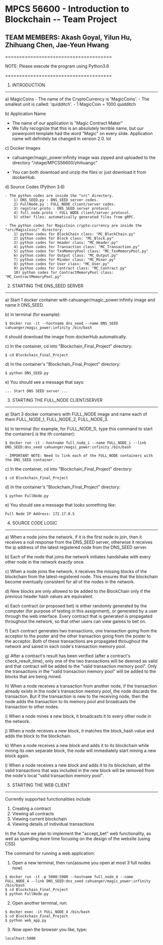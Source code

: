 <h1> MPCS 56600 - Introduction to Blockchain -- Team Project</h1>


<h2> TEAM MEMBERS: Akash Goyal, Yilun Hu, Zhihuang Chen, Jae-Yeun Hwang </h2>
======================================

NOTE: Please execute the program using Python3.6

======================================

1. INTRODUCTION
---------------
a) MagicCoins
    - The name of the CryptoCurrency is 'MagicCoins'.
    - The smallest unit is called: 'quidditch'.
    - 1 MagicCoin = 1000 quidditch


b) Application Name
* The name of our application is "Magic Contract Maker"
* We fully recognize that this is an absolutely terrible name, but our powerpoint
      template had the word "Magic" on every slide. Application name will definitely
      be changed in version 2.0. lol


c) Docker Images

* cahuanger/magic_power:infinity image was zipped and uploaded to the directory 
"/stage/MPCS56600/zhihuangc"
    
* You can both download and unzip the files or just download it from dockerHub.


d) Source Codes (Python 3.6)

    - The python codes are inside the "src" directory.
        1) DNS_SEED.py : DNS_SEED server codes.
        2) FullNode.py : FULL_NODE client/server codes.
        3) regstrar.proto : DNS_SEED server protocol.
        4) full_node.proto : FULL NODE client/server protocol.
        5) other files: automatically generated files from gRPC.

    - The python codes for MagicCoin crypto-currency are inside the "src/MagicCoin/" directory.
        1) python codes for BlockChain class: "MC_BlockChain.py"
        2) python codes for Block class: "MC_Block.py"
        3) python codes for Header class: "MC_Header.py"
        4) python codes for Transaction class: "MC_Transaction.py"
        5) python codes for TxnMemoryPool class: "MC_TxnMemoryPool.py"
        6) python codes for Output class: "MC_Output.py"
        7) python codes for Minder class: "MC_Miner.py"
        8) python codes for User class: "MC_User.py"
        9) python codes for Contract class: "MC_Contract.py"
        10) python codes for ContractMemoryPool class: "MC_ContractMemoryPool.py"


2. STARTING THE DNS_SEED SERVER
-------------------
a) Start 1 docker container with cahuanger/magic_power:infinity image and name it DNS_SEED.

b) In terminal (for example):
```
$ docker run -it --hostname dns_seed --name DNS_SEED cahuanger/magic_power:infinity /bin/bash
```
it should download the image from dockerHub automatically.

c) In the container, cd into "Blockchain_Final_Project" directory:

```
$ cd Blockchain_Final_Project
```

d) In the container's "Blockchain_Final_Project" directory:

```
$ python DNS_SEED.py
```

e) You should see a message that says: 

    ... Start DNS SEED server ...


3. STARTING THE FULL_NODE CLIENT/SERVER
-------------------

a) Start 3 docker containers with FULL_NODE image and name each of them
   FULL_NODE_1, FULL_NODE_2, FULL_NODE_3.

b) In terminal (for example, for FULL_NODE_1), type this command to start the container(i is the ith container):
```
$ docker run -it --hostname full_node_i --name FULL_NODE_i --link DNS_SEED:dns_seed cahuanger/magic_power:infinity /bin/bash
```

    - IMPORTANT NOTE: Need to link each of the FULL_NODE containers with the DNS_SEED container.

c) In the container, cd into "Blockchain_Final_Project" directory:

```
$ cd Blockchain_Final_Project
```

d) In the container's "Blockchain_Final_Project" directory:
```
$ python FullNode.py
```

e) You should see a message that looks something like: 

    Full Node IP Address: 172.17.0.5


4. SOURCE CODE LOGIC
-------------------
a) When a node joins the network, if it is the first node to join, then it 
   receives a null response from the DNS_SEED server, otherwise it receives the 
   ip address of the latest registered node from the DNS_SEED server.

b) Each of the node that joins the network initiates handshake with every other 
   node in the network exactly once.

c) When a node joins the network, it receives the missing blocks of the 
   blockchain from the latest-registered node. This ensures that the blockchain
   become eventually consistent for all of the nodes in the network.

d) New blocks are only allowed to be added to the BlockChain only if the
   previous header hash values are equivalent.

e) Each contract (or proposed bet) is either randomly generated by the computer
   (for purpose of testing in this assignment), or generated by a user through the
   web interface. Every contract that is generated is propagated throughout the network,
   so that other users can view games to bet on.

f) Each contract generates two transactions, one transaction going from the acceptor to the
   poster and the other transaction going from the poster to the acceptor. Both of these
   transactions are propagated throughout the network and saved in each node's
   transaction memory pool.

g) After a contract's result has been verified (after a contract's check_result_time),
   only one of the two transactions will be deemed as valid and that contract will be
   added to the "valid transaction memory pool". Only the transactions in the
   "valid transaction memory pool" will be added to the blocks that are being mined.
   

h) When a node receives a transaction from another node, if the transaction 
   already exists in the node's transaction memory pool, the node discards 
   the transaction. But if the transaction is new to the receiving node, then
   the node adds the transaction to its memory pool and broadcasts
   the transaction to other nodes.

i) When a node mines a new block, it broadcasts it to every other node in the network.

j) When a node receives a new block, it matches the block_hash value and adds
   the block to the blockchain.

k) When a node receives a new block and adds it to its blockchain while mining
   its own separate block, the node will immediately start mining a new block again.

l) When a node receives a new block and adds it to its blockchain, all the valid transactions 
   that was included in the new block will be removed from the node's local "valid transaction memory pool".
   

5. STARTING THE WEB CLIENT
-------------------

Currently supported functionalities include
   1. Creating a contract
   2. Viewing all contracts
   3. Viewing current blockchain
   4. Viewing details of individual transactions
   
In the future we plan to implement the "accept_bet" web functionality,
as well as spending more time focusing on the design of the website (using CSS)

The command for running a web application:

1) Open a new terminal, then run(assume you open at most 3 full nodes now) 
```
$ docker run -it -p 5000:5000 --hostname full_node_4 --name FULL_NODE_4 --link DNS_SEED:dns_seed cahuanger/magic_power:infinity /bin/bash
$ cd Blockchain_Final_Project
$ python FullNode.py
```

2) Open another terminal, run:
```
$ docker exec -it FULL_NODE_4 /bin/bash
$ cd Blockchain_Final_Project
$ python web_app.py
```

3) Now open the browser you like, type:
```
localhost:5000
```
